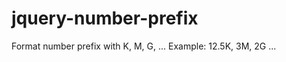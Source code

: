 jquery-number-prefix
====================

Format number  prefix with K, M, G, ... Example: 12.5K, 3M, 2G ...
